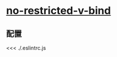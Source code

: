 
# [no-restricted-v-bind](https://eslint.vuejs.org/rules/no-restricted-v-bind.html)

## 配置

<<< ./.eslintrc.js
        